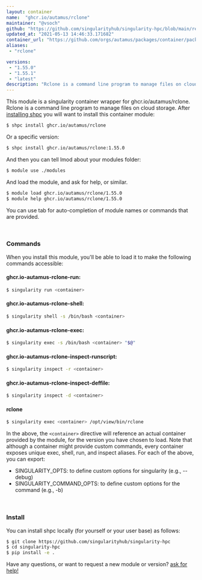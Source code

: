 ```yaml
---
layout: container
name:  "ghcr.io/autamus/rclone"
maintainer: "@vsoch"
github: "https://github.com/singularityhub/singularity-hpc/blob/main/registry/ghcr.io/autamus/rclone/container.yaml"
updated_at: "2021-05-13 14:46:33.171682"
container_url: "https://github.com/orgs/autamus/packages/container/package/rclone"
aliases:
 - "rclone"

versions:
 - "1.55.0"
 - "1.55.1"
 - "latest"
description: "Rclone is a command line program to manage files on cloud storage."
---
```


This module is a singularity container wrapper for ghcr.io/autamus/rclone.
Rclone is a command line program to manage files on cloud storage.
After [installing shpc](#install) you will want to install this container module:

```bash
$ shpc install ghcr.io/autamus/rclone
```

Or a specific version:

```bash
$ shpc install ghcr.io/autamus/rclone:1.55.0
```

And then you can tell lmod about your modules folder:

```bash
$ module use ./modules
```

And load the module, and ask for help, or similar.

```bash
$ module load ghcr.io/autamus/rclone/1.55.0
$ module help ghcr.io/autamus/rclone/1.55.0
```

You can use tab for auto-completion of module names or commands that are provided.

<br>

### Commands

When you install this module, you'll be able to load it to make the following commands accessible:

#### ghcr.io-autamus-rclone-run:

```bash
$ singularity run <container>
```

#### ghcr.io-autamus-rclone-shell:

```bash
$ singularity shell -s /bin/bash <container>
```

#### ghcr.io-autamus-rclone-exec:

```bash
$ singularity exec -s /bin/bash <container> "$@"
```

#### ghcr.io-autamus-rclone-inspect-runscript:

```bash
$ singularity inspect -r <container>
```

#### ghcr.io-autamus-rclone-inspect-deffile:

```bash
$ singularity inspect -d <container>
```


#### rclone
       
```bash
$ singularity exec <container> /opt/view/bin/rclone
```



In the above, the `<container>` directive will reference an actual container provided
by the module, for the version you have chosen to load. Note that although a container
might provide custom commands, every container exposes unique exec, shell, run, and
inspect aliases. For each of the above, you can export:

 - SINGULARITY_OPTS: to define custom options for singularity (e.g., --debug)
 - SINGULARITY_COMMAND_OPTS: to define custom options for the command (e.g., -b)

<br>
  
### Install

You can install shpc locally (for yourself or your user base) as follows:

```bash
$ git clone https://github.com/singularityhub/singularity-hpc
$ cd singularity-hpc
$ pip install -e .
```

Have any questions, or want to request a new module or version? [ask for help!](https://github.com/singularityhub/singularity-hpc/issues)